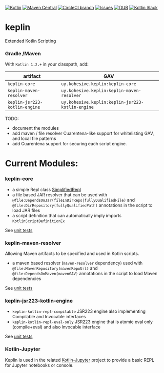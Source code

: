 [![Kotlin](https://img.shields.io/badge/kotlin-1.2.21-blue.svg)](http://kotlinlang.org)  [![Maven Central](https://img.shields.io/maven-central/v/uy.kohesive.keplin/keplin-core.svg)](https://mvnrepository.com/artifact/uy.kohesive.keplin) [![CircleCI branch](https://img.shields.io/circleci/project/kohesive/keplin/master.svg)](https://circleci.com/gh/kohesive/keplin/tree/master) [![Issues](https://img.shields.io/github/issues/kohesive/keplin.svg)](https://github.com/kohesive/keplin/issues?q=is%3Aopen) [![DUB](https://img.shields.io/dub/l/vibe-d.svg)](https://github.com/kohesive/keplin/blob/master/LICENSE) [![Kotlin Slack](https://img.shields.io/badge/chat-kotlin%20slack%20%23kohesive-orange.svg)](http://kotlinslackin.herokuapp.com)

# keplin

Extended Kotlin Scripting

### Gradle /Maven

With `Kotlin 1.2.+` in your classpath, add:

|artifact|GAV|
|---|---|
|`keplin-core`|`uy.kohesive.keplin:keplin-core`|
|`keplin-maven-resolver`|`uy.kohesive.keplin:keplin-maven-resolver`|
|`keplin-jsr223-kotlin-engine`|`uy.kohesive.keplin:keplin-jsr223-kotlin-engine`|

TODO:  

* document the modules
* add maven / file resolver Cuarentena-like support for whitelisting GAV, and local file patterns
* add Cuarentena support for securing each script engine.

# Current Modules:

### keplin-core

* a simple Repl class [SimplifiedRepl](./keplin-core/src/main/kotlin/uy/kohesive/keplin/kotlin/script/SimplifiedRepl.kt)
* a file based JAR resolver that can be used with `@file:DependsOnJar(fileInDirRepo|fullyQualifiedFile)` and `@file:DirRepository(fullyQualifiedPath)` annotations in the script to load JAR files
* a script definition that can automatically imply imports `KotlinScriptDefinitionEx`

See [unit tests](./keplin-core/src/test/kotlin/uy/kohesive/keplin/kotlin/script)

### keplin-maven-resolver

Allowing Maven artifacts to be specified and used in Kotlin scripts.

* a maven based resolver (`maven-resolver` dependency) used with `@file:MavenRepository(mavenRepoUrl)` and `@file:DependsOnMaven(mavenGAV)` annotations in the script to load Maven dependencies

See [unit tests](./keplin-maven-resolver/src/test/kotlin/uy/kohesive/keplin/kotlin/script/resolver/maven)

### keplin-jsr223-kotlin-engine

* `keplin-kotlin-repl-compilable` JSR223 engine also implementing Compilable and Invocable interfaces
* `keplin-kotlin-repl-eval-only` JSR223 engine that is atomic eval only (compile+eval) and also Invocable interface

See [unit tests](./keplin-jsr223-kotlin-engine/src/test/kotlin/uy/kohesive/keplin/kotlin/script/jsr223)

### Kotlin-Jupyter 

Keplin is used in the related [Kotlin-Jupyter](https://github.com/ligee/kotlin-jupyter) project to provide a basic REPL for Jupyter notebooks or console.
